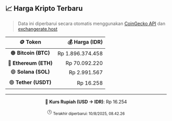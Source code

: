 

<!-- HARGA_KRIPTO -->
## 📈 Harga Kripto Terbaru

> Data ini diperbarui secara otomatis menggunakan [CoinGecko API](https://www.coingecko.com/) dan [exchangerate.host](https://exchangerate.host/)

<div align="center">

| 🪙 Token | 💰 Harga (IDR) |
|:------:|---------------:|
| 🟠 **Bitcoin (BTC)**   | Rp 1.896.374.458 |
| 🔵 **Ethereum (ETH)**  | Rp 70.092.220 |
| 🟣 **Solana (SOL)**    | Rp 2.991.567 |
| 🟢 **Tether (USDT)**   | Rp 16.258 |

---

💱 **Kurs Rupiah (USD → IDR)**: Rp 16.254

🕒 <sub>Terakhir diperbarui: 10/8/2025, 08.42.26</sub>

</div>
<!-- /HARGA_KRIPTO -->
